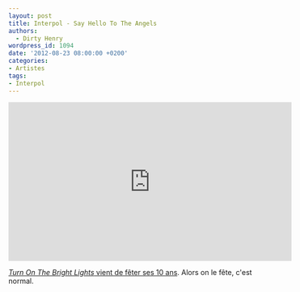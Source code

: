 ```yaml
---
layout: post
title: Interpol - Say Hello To The Angels
authors:
  - Dirty Henry
wordpress_id: 1094
date: '2012-08-23 08:00:00 +0200'
categories:
- Artistes
tags:
- Interpol
---
```

<iframe width="560" height="315" src="http://www.youtube.com/embed/3mRN07_vRBY" frameborder="0" allowfullscreen></iframe>

[*Turn On The Bright Lights* vient de fêter ses 10 ans](http://stereogum.com/1129252/turn-on-the-bright-lights-turns-10/top-stories/lead-story/). Alors on le fête, c'est normal.
